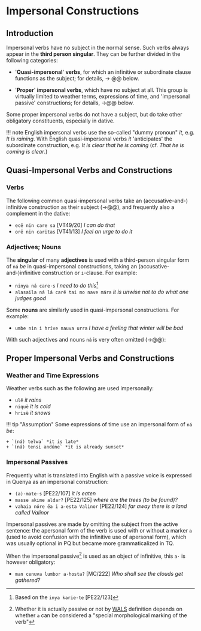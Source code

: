 # Impersonal Constructions

## Introduction

Impersonal verbs have no subject in the normal sense. Such verbs always appear in the **third person singular**. They can be further divided in the following categories:

+ '**Quasi-impersonal**' **verbs**, for which an infinitive or subordinate clause functions as the subject; for details, &rarr; @@ below.

+ '**Proper**' **impersonal verbs**, which have no subject at all. This group is virtually limited to weather terms, expressions of time, and 'impersonal passive' constructions; for details, &rarr;@@ below.

Some proper impersonal verbs do not have a subject, but do take other obligatory constituents, especially in dative.

!!! note
	English impersonal verbs use the so-called "dummy pronoun" *it*, e.g. *It is raining*. With English quasi-impersonal verbs *it* 'anticipates' the subordinate construction, e.g. *It is clear that he is coming* (cf. *That he is coming is clear*.)
	
<!-- For infinitives of impersonal constructions, &rarr;@@. For participles of impersonal constructions (especially the accusative absolute construction), &rarr;@@. -->

## Quasi-Impersonal Verbs and Constructions

### Verbs

The following common quasi-impersonal verbs take an (accusative-and-) infinitive construction as their subject (&rarr;@@), and frequently also a complement in the dative:

+ `ecë nin care sa` [VT49/20] *I can do that*
+ `orë nin caritas` [VT41/13] *I feel an urge to do it*

### Adjectives; Nouns

The **singular** of many **adjectives** is used with a third-person singular form of `ná` *be* in quasi-impersonal constructions, taking an (accusative-and-)infinitive construction or `i`-clause. For example:

+ `ninya ná care·s` *I need to do this*[^fn1]
+ `alasaila ná lá carë tai mo nave mára` *it is unwise not to do what one judges good*

Some **nouns** are similarly used in quasi-impersonal constructions. For example:

+ `umbe nin i hríve nauva urra` *I have a feeling that winter will be bad*

With such adjectives and nouns `ná` is very often omitted (&rarr;@@):

## Proper Impersonal Verbs and Constructions

### Weather and Time Expressions

Weather verbs such as the following are used impersonally:

+ `ulë` *it rains*
+ `niquë` *it is cold*
+ `hrisë` *it snows*

!!! tip "Assumption"
	Some expressions of time use an impersonal form of `ná` *be*:

	+ `(ná) telwa` *it is late*
	+ `(ná) tensi andúne` *it is already sunset*
	
### Impersonal Passives

Frequently what is translated into English with a passive voice is expressed in Quenya as an impersonal construction:

+ `(a)·mate·s` [PE22/107] *it is eaten*
+ `masse akime aldar?` [PE22/125] *where are the trees (to be found)?*
+ `vahaia nóre ëa i a-esta Valinor` [PE22/124] *far away there is a land called Valinor*

Impersonal passives are made by omitting the subject from the active sentence: the apersonal form of the verb is used with or without a marker `a` (used to avoid confusion with the infinitive use of apersonal form), which was usually optional in PQ but became more grammaticalized in TQ.

When the impersonal passive[^fn2] is used as an object of infinitive, this `a·` is however obligatory: 

+ `man cenuva lumbor a·hosta?` [MC/222] *Who shall see the clouds get gathered?*

[^fn1]: Based on the `inya karie·te` [PE22/123]
[^fn2]: Whether it is actually passive or not by [WALS](https://wals.info/chapter/107) definition depends on whether `a` can be considered a "special morphological marking of the verb"